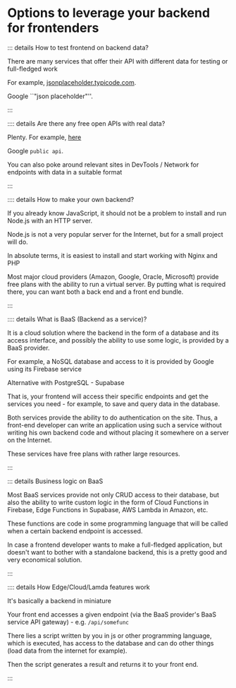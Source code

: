 # Options to leverage your backend for frontenders

::: details How to test frontend on backend data?

There are many services that offer their API with different data for testing or full-fledged work

For example, [jsonplaceholder.typicode.com](https://jsonplaceholder.typicode.com/).

Google ``"json placeholder"''.

:::

:::: details Are there any free open APIs with real data?

Plenty. For example, [here](https://github.com/public-apis/public-apis)

Google ``public api``.

You can also poke around relevant sites in DevTools / Network for endpoints with data in a suitable format

:::

:::: details How to make your own backend?

If you already know JavaScript, it should not be a problem to install and run Node.js with an HTTP server.

Node.js is not a very popular server for the Internet, but for a small project will do.

In absolute terms, it is easiest to install and start working with Nginx and PHP

Most major cloud providers (Amazon, Google, Oracle, Microsoft) provide free plans with the ability to run a virtual server. By putting what is required there, you can want both a back end and a front end bundle.

:::

:::: details What is BaaS (Backend as a service)?

It is a cloud solution where the backend in the form of a database and its access interface, and possibly the ability to use some logic, is provided by a BaaS provider.

For example, a NoSQL database and access to it is provided by Google using its Firebase service

Alternative with PostgreSQL - Supabase

That is, your frontend will access their specific endpoints and get the services you need - for example, to save and query data in the database.

Both services provide the ability to do authentication on the site. Thus, a front-end developer can write an application using such a service without writing his own backend code and without placing it somewhere on a server on the Internet.

These services have free plans with rather large resources.

:::

::: details Business logic on BaaS

Most BaaS services provide not only CRUD access to their database, but also the ability to write custom logic in the form of Cloud Functions in Firebase, Edge Functions in Supabase, AWS Lambda in Amazon, etc.

These functions are code in some programming language that will be called when a certain backend endpoint is accessed.

In case a frontend developer wants to make a full-fledged application, but doesn't want to bother with a standalone backend, this is a pretty good and very economical solution.

:::

:::: details How Edge/Cloud/Lamda features work

It's basically a backend in miniature

Your front end accesses a given endpoint (via the BaaS provider's BaaS service API gateway) - e.g. `/api/somefunc`

There lies a script written by you in js or other programming language, which is executed, has access to the database and can do other things (load data from the internet for example).

Then the script generates a result and returns it to your front end.

:::
